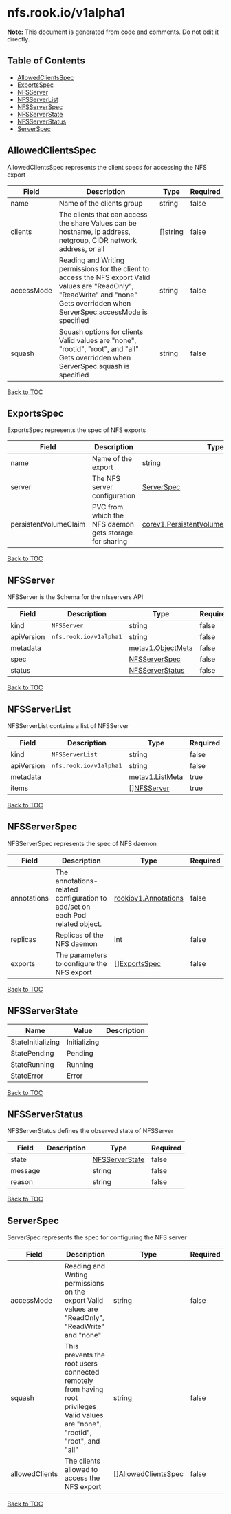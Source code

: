 # nfs&#46;rook&#46;io/v1alpha1

**Note:** This document is generated from code and comments. Do not edit it directly.

## Table of Contents
* [AllowedClientsSpec](#allowedclientsspec)
* [ExportsSpec](#exportsspec)
* [NFSServer](#nfsserver)
* [NFSServerList](#nfsserverlist)
* [NFSServerSpec](#nfsserverspec)
* [NFSServerState](#nfsserverstate)
* [NFSServerStatus](#nfsserverstatus)
* [ServerSpec](#serverspec)

## AllowedClientsSpec

AllowedClientsSpec represents the client specs for accessing the NFS export

| Field | Description | Type | Required |
| ----- | ----------- | ---- | -------- |
| name | Name of the clients group | string | false |
| clients | The clients that can access the share Values can be hostname, ip address, netgroup, CIDR network address, or all | []string | false |
| accessMode | Reading and Writing permissions for the client to access the NFS export Valid values are \"ReadOnly\", \"ReadWrite\" and \"none\" Gets overridden when ServerSpec.accessMode is specified | string | false |
| squash | Squash options for clients Valid values are \"none\", \"rootid\", \"root\", and \"all\" Gets overridden when ServerSpec.squash is specified | string | false |

[Back to TOC](#table-of-contents)

## ExportsSpec

ExportsSpec represents the spec of NFS exports

| Field | Description | Type | Required |
| ----- | ----------- | ---- | -------- |
| name | Name of the export | string | false |
| server | The NFS server configuration | [ServerSpec](#serverspec) | false |
| persistentVolumeClaim | PVC from which the NFS daemon gets storage for sharing | [corev1.PersistentVolumeClaimVolumeSource](https://pkg.go.dev/k8s.io/api/core/v1#PersistentVolumeClaimVolumeSource) | false |

[Back to TOC](#table-of-contents)

## NFSServer

NFSServer is the Schema for the nfsservers API

| Field | Description | Type | Required |
| ----- | ----------- | ---- | -------- |
| kind | `NFSServer` | string | false |
| apiVersion | `nfs.rook.io/v1alpha1` | string | false |
| metadata |  | [metav1.ObjectMeta](https://pkg.go.dev/k8s.io/apimachinery/pkg/apis/meta/v1#ObjectMeta) | false |
| spec |  | [NFSServerSpec](#nfsserverspec) | false |
| status |  | [NFSServerStatus](#nfsserverstatus) | false |

[Back to TOC](#table-of-contents)

## NFSServerList

NFSServerList contains a list of NFSServer

| Field | Description | Type | Required |
| ----- | ----------- | ---- | -------- |
| kind | `NFSServerList` | string | false |
| apiVersion | `nfs.rook.io/v1alpha1` | string | false |
| metadata |  | [metav1.ListMeta](https://pkg.go.dev/k8s.io/apimachinery/pkg/apis/meta/v1#ListMeta) | true |
| items |  | [][NFSServer](#nfsserver) | true |

[Back to TOC](#table-of-contents)

## NFSServerSpec

NFSServerSpec represents the spec of NFS daemon

| Field | Description | Type | Required |
| ----- | ----------- | ---- | -------- |
| annotations | The annotations-related configuration to add/set on each Pod related object. | [rookiov1.Annotations](https://pkg.go.dev/github.com/rook/rook/pkg/apis/rook.io/v1#Annotations) | false |
| replicas | Replicas of the NFS daemon | int | false |
| exports | The parameters to configure the NFS export | [][ExportsSpec](#exportsspec) | false |

[Back to TOC](#table-of-contents)

## NFSServerState



| Name | Value | Description |
| ---- | ----- | ----------- |
| StateInitializing | Initializing |  |
| StatePending | Pending |  |
| StateRunning | Running |  |
| StateError | Error |  |

[Back to TOC](#table-of-contents)

## NFSServerStatus

NFSServerStatus defines the observed state of NFSServer

| Field | Description | Type | Required |
| ----- | ----------- | ---- | -------- |
| state |  | [NFSServerState](#nfsserverstate) | false |
| message |  | string | false |
| reason |  | string | false |

[Back to TOC](#table-of-contents)

## ServerSpec

ServerSpec represents the spec for configuring the NFS server

| Field | Description | Type | Required |
| ----- | ----------- | ---- | -------- |
| accessMode | Reading and Writing permissions on the export Valid values are \"ReadOnly\", \"ReadWrite\" and \"none\" | string | false |
| squash | This prevents the root users connected remotely from having root privileges Valid values are \"none\", \"rootid\", \"root\", and \"all\" | string | false |
| allowedClients | The clients allowed to access the NFS export | [][AllowedClientsSpec](#allowedclientsspec) | false |

[Back to TOC](#table-of-contents)
